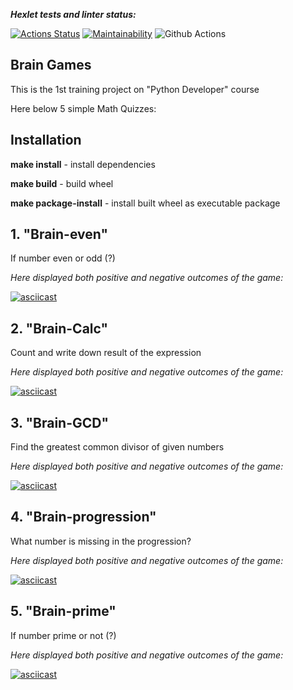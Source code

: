 **_Hexlet tests and linter status:_** 

[![Actions Status](https://github.com/LizavetaDen/python-project-lvl1/workflows/hexlet-check/badge.svg)](https://github.com/LizavetaDen/python-project-lvl1/actions)
[![Maintainability](https://api.codeclimate.com/v1/badges/a99a88d28ad37a79dbf6/maintainability)](https://codeclimate.com/github/LizavetaDen/python-project-lvl1/maintainability)
![Github Actions](https://github.com/LizavetaDen/python-project-lvl1/actions/workflows/linter.yml/badge.svg)

## Brain Games
This is the 1st training project on "Python Developer" course 

Here below 5 simple Math Quizzes:


## Installation
**make install** - install dependencies

**make build** - build wheel

**make package-install** - install built wheel as executable package



## 1. "Brain-even" 
If number even or odd (?) 

_Here displayed both positive and negative outcomes of the game:_

[![asciicast](https://asciinema.org/a/wjJadEprQGkSkiBFkwF4xEn6h.svg)](https://asciinema.org/a/wjJadEprQGkSkiBFkwF4xEn6h)


## 2. "Brain-Calc"
Count and write down result of the expression

_Here displayed both positive and negative outcomes of the game:_

[![asciicast](https://asciinema.org/a/AqxZhZmPyEhkxx0TfEPfkAFeG.svg)](https://asciinema.org/a/AqxZhZmPyEhkxx0TfEPfkAFeG)


## 3. "Brain-GCD"
Find the greatest common divisor of given numbers

_Here displayed both positive and negative outcomes of the game:_

[![asciicast](https://asciinema.org/a/on6yrIHDGmLuxk9owXtEILdKE.svg)](https://asciinema.org/a/on6yrIHDGmLuxk9owXtEILdKE)


## 4. "Brain-progression"
What number is missing in the progression?

_Here displayed both positive and negative outcomes of the game:_

[![asciicast](https://asciinema.org/a/8Fc9j726tZSYAEhhTnDvvFZqK.svg)](https://asciinema.org/a/8Fc9j726tZSYAEhhTnDvvFZqK)


## 5. "Brain-prime"
If number prime or not (?)

_Here displayed both positive and negative outcomes of the game:_

[![asciicast](https://asciinema.org/a/1Wvdj51wapFM1DQMRmXeihzpq.svg)](https://asciinema.org/a/1Wvdj51wapFM1DQMRmXeihzpq)
